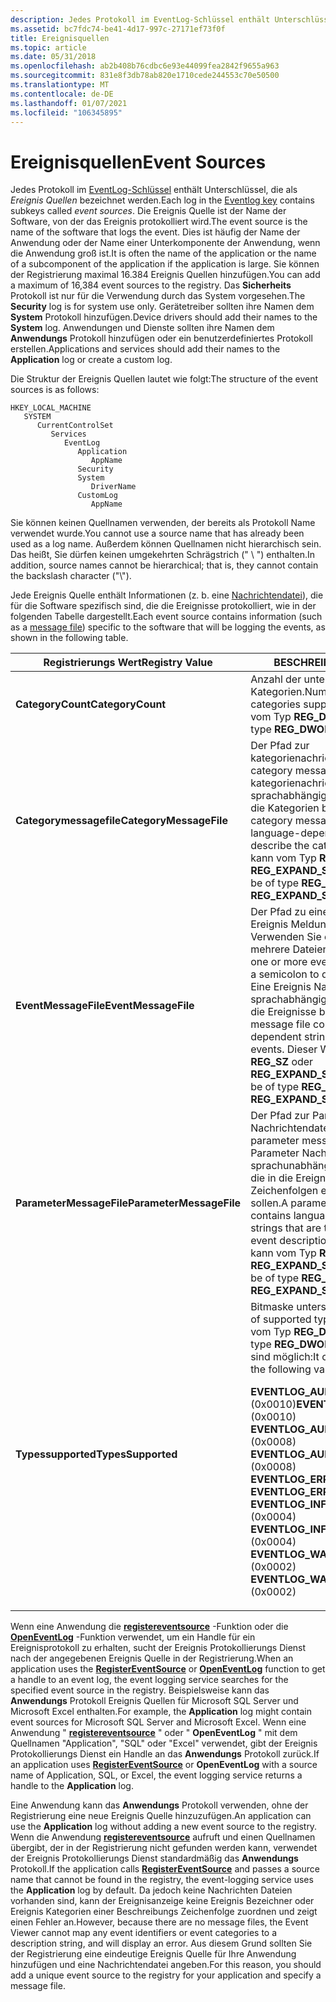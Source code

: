 ```yaml
---
description: Jedes Protokoll im EventLog-Schlüssel enthält Unterschlüssel, die als Ereignis Quellen bezeichnet werden. Die Ereignis Quelle ist der Name der Software, von der das Ereignis protokolliert wird.
ms.assetid: bc7fdc74-be41-4d17-997c-27171ef73f0f
title: Ereignisquellen
ms.topic: article
ms.date: 05/31/2018
ms.openlocfilehash: ab2b408b76cdbc6e93e44099fea2842f9655a963
ms.sourcegitcommit: 831e8f3db78ab820e1710cede244553c70e50500
ms.translationtype: MT
ms.contentlocale: de-DE
ms.lasthandoff: 01/07/2021
ms.locfileid: "106345895"
---
```

# <a name="event-sources"></a><span data-ttu-id="5af1f-104">Ereignisquellen</span><span class="sxs-lookup"><span data-stu-id="5af1f-104">Event Sources</span></span>

<span data-ttu-id="5af1f-105">Jedes Protokoll im [EventLog-Schlüssel](eventlog-key.md) enthält Unterschlüssel, die als *Ereignis Quellen* bezeichnet werden.</span><span class="sxs-lookup"><span data-stu-id="5af1f-105">Each log in the [Eventlog key](eventlog-key.md) contains subkeys called *event sources*.</span></span> <span data-ttu-id="5af1f-106">Die Ereignis Quelle ist der Name der Software, von der das Ereignis protokolliert wird.</span><span class="sxs-lookup"><span data-stu-id="5af1f-106">The event source is the name of the software that logs the event.</span></span> <span data-ttu-id="5af1f-107">Dies ist häufig der Name der Anwendung oder der Name einer Unterkomponente der Anwendung, wenn die Anwendung groß ist.</span><span class="sxs-lookup"><span data-stu-id="5af1f-107">It is often the name of the application or the name of a subcomponent of the application if the application is large.</span></span> <span data-ttu-id="5af1f-108">Sie können der Registrierung maximal 16.384 Ereignis Quellen hinzufügen.</span><span class="sxs-lookup"><span data-stu-id="5af1f-108">You can add a maximum of 16,384 event sources to the registry.</span></span> <span data-ttu-id="5af1f-109">Das **Sicherheits** Protokoll ist nur für die Verwendung durch das System vorgesehen.</span><span class="sxs-lookup"><span data-stu-id="5af1f-109">The **Security** log is for system use only.</span></span> <span data-ttu-id="5af1f-110">Gerätetreiber sollten ihre Namen dem **System** Protokoll hinzufügen.</span><span class="sxs-lookup"><span data-stu-id="5af1f-110">Device drivers should add their names to the **System** log.</span></span> <span data-ttu-id="5af1f-111">Anwendungen und Dienste sollten ihre Namen dem **Anwendungs** Protokoll hinzufügen oder ein benutzerdefiniertes Protokoll erstellen.</span><span class="sxs-lookup"><span data-stu-id="5af1f-111">Applications and services should add their names to the **Application** log or create a custom log.</span></span>

<span data-ttu-id="5af1f-112">Die Struktur der Ereignis Quellen lautet wie folgt:</span><span class="sxs-lookup"><span data-stu-id="5af1f-112">The structure of the event sources is as follows:</span></span>

```
HKEY_LOCAL_MACHINE
   SYSTEM
      CurrentControlSet
         Services
            EventLog
               Application
                  AppName
               Security
               System
                  DriverName
               CustomLog
                  AppName
```

<span data-ttu-id="5af1f-113">Sie können keinen Quellnamen verwenden, der bereits als Protokoll Name verwendet wurde.</span><span class="sxs-lookup"><span data-stu-id="5af1f-113">You cannot use a source name that has already been used as a log name.</span></span> <span data-ttu-id="5af1f-114">Außerdem können Quellnamen nicht hierarchisch sein. Das heißt, Sie dürfen keinen umgekehrten Schrägstrich (" \\ ") enthalten.</span><span class="sxs-lookup"><span data-stu-id="5af1f-114">In addition, source names cannot be hierarchical; that is, they cannot contain the backslash character ("\\").</span></span>

<span data-ttu-id="5af1f-115">Jede Ereignis Quelle enthält Informationen (z. b. eine [Nachrichtendatei](message-files.md)), die für die Software spezifisch sind, die die Ereignisse protokolliert, wie in der folgenden Tabelle dargestellt.</span><span class="sxs-lookup"><span data-stu-id="5af1f-115">Each event source contains information (such as a [message file](message-files.md)) specific to the software that will be logging the events, as shown in the following table.</span></span>



<table>
<thead>
<tr class="header">
<th><span data-ttu-id="5af1f-116">Registrierungs Wert</span><span class="sxs-lookup"><span data-stu-id="5af1f-116">Registry Value</span></span></th>
<th><span data-ttu-id="5af1f-117">BESCHREIBUNG</span><span class="sxs-lookup"><span data-stu-id="5af1f-117">Description</span></span></th>
</tr>
</thead>
<tbody>
<tr class="odd">
<td><span data-ttu-id="5af1f-118"><strong>CategoryCount</strong></span><span class="sxs-lookup"><span data-stu-id="5af1f-118"><strong>CategoryCount</strong></span></span></td>
<td><span data-ttu-id="5af1f-119">Anzahl der unterstützten Ereignis Kategorien.</span><span class="sxs-lookup"><span data-stu-id="5af1f-119">Number of event categories supported.</span></span> <span data-ttu-id="5af1f-120">Dieser Wert ist vom Typ <strong>REG_DWORD</strong>.</span><span class="sxs-lookup"><span data-stu-id="5af1f-120">This value is of type <strong>REG_DWORD</strong>.</span></span></td>
</tr>
<tr class="even">
<td><span data-ttu-id="5af1f-121"><strong>Categorymessagefile</strong></span><span class="sxs-lookup"><span data-stu-id="5af1f-121"><strong>CategoryMessageFile</strong></span></span></td>
<td><span data-ttu-id="5af1f-122">Der Pfad zur kategorienachrichtendatei.</span><span class="sxs-lookup"><span data-stu-id="5af1f-122">Path to the category message file.</span></span> <span data-ttu-id="5af1f-123">Eine kategorienachrichtendatei enthält sprachabhängige Zeichen folgen, die die Kategorien beschreiben.</span><span class="sxs-lookup"><span data-stu-id="5af1f-123">A category message file contains language-dependent strings that describe the categories.</span></span> <span data-ttu-id="5af1f-124">Dieser Wert kann vom Typ <strong>REG_SZ</strong> oder <strong>REG_EXPAND_SZ</strong>sein.</span><span class="sxs-lookup"><span data-stu-id="5af1f-124">This value can be of type <strong>REG_SZ</strong> or <strong>REG_EXPAND_SZ</strong>.</span></span></td>
</tr>
<tr class="odd">
<td><span data-ttu-id="5af1f-125"><strong>EventMessageFile</strong></span><span class="sxs-lookup"><span data-stu-id="5af1f-125"><strong>EventMessageFile</strong></span></span></td>
<td><span data-ttu-id="5af1f-126">Der Pfad zu einer oder mehreren Ereignis Meldungs Dateien. Verwenden Sie ein Semikolon, um mehrere Dateien zu begrenzen.</span><span class="sxs-lookup"><span data-stu-id="5af1f-126">Path to one or more event message files; use a semicolon to delimit multiple files.</span></span> <span data-ttu-id="5af1f-127">Eine Ereignis Nachrichtendatei enthält sprachabhängige Zeichen folgen, die die Ereignisse beschreiben.</span><span class="sxs-lookup"><span data-stu-id="5af1f-127">An event message file contains language-dependent strings that describe the events.</span></span> <span data-ttu-id="5af1f-128">Dieser Wert kann vom Typ <strong>REG_SZ</strong> oder <strong>REG_EXPAND_SZ</strong>sein.</span><span class="sxs-lookup"><span data-stu-id="5af1f-128">This value can be of type <strong>REG_SZ</strong> or <strong>REG_EXPAND_SZ</strong>.</span></span></td>
</tr>
<tr class="even">
<td><span data-ttu-id="5af1f-129"><strong>ParameterMessageFile</strong></span><span class="sxs-lookup"><span data-stu-id="5af1f-129"><strong>ParameterMessageFile</strong></span></span></td>
<td><span data-ttu-id="5af1f-130">Der Pfad zur Parameter Nachrichtendatei.</span><span class="sxs-lookup"><span data-stu-id="5af1f-130">Path to the parameter message file.</span></span> <span data-ttu-id="5af1f-131">Eine Parameter Nachrichtendatei enthält sprachunabhängige Zeichen folgen, die in die Ereignis Beschreibungs Zeichenfolgen eingefügt werden sollen.</span><span class="sxs-lookup"><span data-stu-id="5af1f-131">A parameter message file contains language-independent strings that are to be inserted into the event description strings.</span></span> <span data-ttu-id="5af1f-132">Dieser Wert kann vom Typ <strong>REG_SZ</strong> oder <strong>REG_EXPAND_SZ</strong>sein.</span><span class="sxs-lookup"><span data-stu-id="5af1f-132">This value can be of type <strong>REG_SZ</strong> or <strong>REG_EXPAND_SZ</strong>.</span></span></td>
</tr>
<tr class="odd">
<td><span data-ttu-id="5af1f-133"><strong>Typessupported</strong></span><span class="sxs-lookup"><span data-stu-id="5af1f-133"><strong>TypesSupported</strong></span></span></td>
<td><span data-ttu-id="5af1f-134">Bitmaske unterstützter Typen.</span><span class="sxs-lookup"><span data-stu-id="5af1f-134">Bitmask of supported types.</span></span> <span data-ttu-id="5af1f-135">Dieser Wert ist vom Typ <strong>REG_DWORD</strong>.</span><span class="sxs-lookup"><span data-stu-id="5af1f-135">This value is of type <strong>REG_DWORD</strong>.</span></span> <span data-ttu-id="5af1f-136">Folgende Werte sind möglich:</span><span class="sxs-lookup"><span data-stu-id="5af1f-136">It can be one or more of the following values:</span></span> <dl> <span data-ttu-id="5af1f-137"><strong>EVENTLOG_AUDIT_FAILURE</strong> (0x0010)</span><span class="sxs-lookup"><span data-stu-id="5af1f-137"><strong>EVENTLOG_AUDIT_FAILURE</strong> (0x0010)</span></span><br /><span data-ttu-id="5af1f-138">
<strong>EVENTLOG_AUDIT_SUCCESS</strong> (0x0008)</span><span class="sxs-lookup"><span data-stu-id="5af1f-138">
<strong>EVENTLOG_AUDIT_SUCCESS</strong> (0x0008)</span></span><br /><span data-ttu-id="5af1f-139">
<strong>EVENTLOG_ERROR_TYPE</strong> (0x0001)</span><span class="sxs-lookup"><span data-stu-id="5af1f-139">
<strong>EVENTLOG_ERROR_TYPE</strong> (0x0001)</span></span><br /><span data-ttu-id="5af1f-140">
<strong>EVENTLOG_INFORMATION_TYPE</strong> (0x0004)</span><span class="sxs-lookup"><span data-stu-id="5af1f-140">
<strong>EVENTLOG_INFORMATION_TYPE</strong> (0x0004)</span></span><br /><span data-ttu-id="5af1f-141">
<strong>EVENTLOG_WARNING_TYPE</strong> (0x0002)</span><span class="sxs-lookup"><span data-stu-id="5af1f-141">
<strong>EVENTLOG_WARNING_TYPE</strong> (0x0002)</span></span><br />
</dl></td>
</tr>
</tbody>
</table>



 

<span data-ttu-id="5af1f-142">Wenn eine Anwendung die [**registereventsource**](/windows/desktop/api/Winbase/nf-winbase-registereventsourcea) -Funktion oder die [**OpenEventLog**](/windows/desktop/api/Winbase/nf-winbase-openeventloga) -Funktion verwendet, um ein Handle für ein Ereignisprotokoll zu erhalten, sucht der Ereignis Protokollierungs Dienst nach der angegebenen Ereignis Quelle in der Registrierung.</span><span class="sxs-lookup"><span data-stu-id="5af1f-142">When an application uses the [**RegisterEventSource**](/windows/desktop/api/Winbase/nf-winbase-registereventsourcea) or [**OpenEventLog**](/windows/desktop/api/Winbase/nf-winbase-openeventloga) function to get a handle to an event log, the event logging service searches for the specified event source in the registry.</span></span> <span data-ttu-id="5af1f-143">Beispielsweise kann das **Anwendungs** Protokoll Ereignis Quellen für Microsoft SQL Server und Microsoft Excel enthalten.</span><span class="sxs-lookup"><span data-stu-id="5af1f-143">For example, the **Application** log might contain event sources for Microsoft SQL Server and Microsoft Excel.</span></span> <span data-ttu-id="5af1f-144">Wenn eine Anwendung " [**registereventsource**](/windows/desktop/api/Winbase/nf-winbase-registereventsourcea) " oder " **OpenEventLog** " mit dem Quellnamen "Application", "SQL" oder "Excel" verwendet, gibt der Ereignis Protokollierungs Dienst ein Handle an das **Anwendungs** Protokoll zurück.</span><span class="sxs-lookup"><span data-stu-id="5af1f-144">If an application uses [**RegisterEventSource**](/windows/desktop/api/Winbase/nf-winbase-registereventsourcea) or **OpenEventLog** with a source name of Application, SQL, or Excel, the event logging service returns a handle to the **Application** log.</span></span>

<span data-ttu-id="5af1f-145">Eine Anwendung kann das **Anwendungs** Protokoll verwenden, ohne der Registrierung eine neue Ereignis Quelle hinzuzufügen.</span><span class="sxs-lookup"><span data-stu-id="5af1f-145">An application can use the **Application** log without adding a new event source to the registry.</span></span> <span data-ttu-id="5af1f-146">Wenn die Anwendung [**registereventsource**](/windows/desktop/api/Winbase/nf-winbase-registereventsourcea) aufruft und einen Quellnamen übergibt, der in der Registrierung nicht gefunden werden kann, verwendet der Ereignis Protokollierungs Dienst standardmäßig das **Anwendungs** Protokoll.</span><span class="sxs-lookup"><span data-stu-id="5af1f-146">If the application calls [**RegisterEventSource**](/windows/desktop/api/Winbase/nf-winbase-registereventsourcea) and passes a source name that cannot be found in the registry, the event-logging service uses the **Application** log by default.</span></span> <span data-ttu-id="5af1f-147">Da jedoch keine Nachrichten Dateien vorhanden sind, kann der Ereignisanzeige keine Ereignis Bezeichner oder Ereignis Kategorien einer Beschreibungs Zeichenfolge zuordnen und zeigt einen Fehler an.</span><span class="sxs-lookup"><span data-stu-id="5af1f-147">However, because there are no message files, the Event Viewer cannot map any event identifiers or event categories to a description string, and will display an error.</span></span> <span data-ttu-id="5af1f-148">Aus diesem Grund sollten Sie der Registrierung eine eindeutige Ereignis Quelle für Ihre Anwendung hinzufügen und eine Nachrichtendatei angeben.</span><span class="sxs-lookup"><span data-stu-id="5af1f-148">For this reason, you should add a unique event source to the registry for your application and specify a message file.</span></span>

 

 



